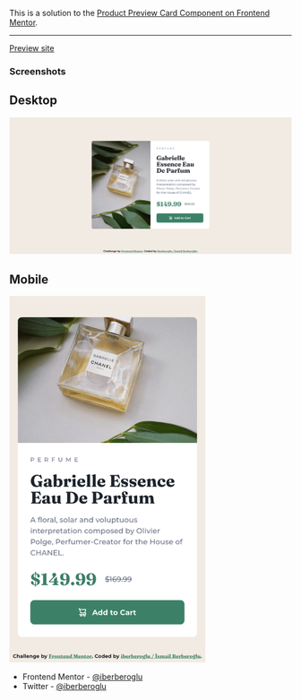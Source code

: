This is a solution to the [Product Preview Card Component on Frontend Mentor](https://www.frontendmentor.io/challenges/product-preview-card-component-GO7UmttRfa).

<hr>

[Preview site](https://www.frontendmentor.io/profile/iberberoglu)


### Screenshots

<h2>Desktop</h2>

<img src="images/screenshot-desktop.png" width="700">

<h2>Mobile</h2>

<img src="images/screenshot-mobile.png" width="350">

- Frontend Mentor - [@iberberoglu](https://www.frontendmentor.io/profile/iberberoglu)
- Twitter - [@iberberoglu](https://www.twitter.com/iberberoglu)
